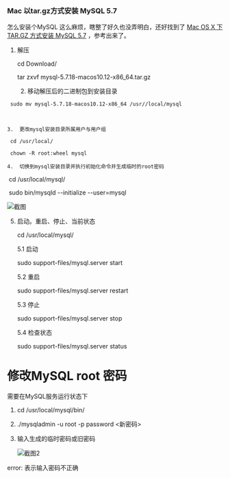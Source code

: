 ### Mac 以tar.gz方式安装 MySQL 5.7

怎么安装个MySQL 这么麻烦，瞎整了好久也没弄明白，还好找到了 [Mac OS X 下 TAR.GZ 方式安装 MySQL 5.7](https://www.widlabs.com/article/mac-os-x-install-mysql-57-with-tar-gz ) ，参考出来了。



1.    解压

      cd Download/

      tar zxvf mysql-5.7.18-macos10.12-x86_64.tar.gz 

      2.  移动解压后的二进制包到安装目录

     sudo mv mysql-5.7.18-macos10.12-x86_64 /usr//local/mysql

     ​

	3.  更改mysql安装目录所属用户与用户组

     cd /usr/local/

     chown -R root:wheel mysql

	4.  切换到mysql安装目录并执行初始化命令并生成临时的root密码

​        cd /usr/local/mysql/

​	sudo bin/mysqld --initialize --user=mysql

![截图](/Users/refrain/Documents/笔记/littleTrouble/截图.png)

5. 启动。重启、停止、当前状态

   cd /usr/local/mysql/

   5.1 启动

   sudo support-files/mysql.server start

   5.2 重启

   sudo support-files/mysql.server restart

   5.3 停止

   sudo support-files/mysql.server stop

   5.4 检查状态

   sudo support-files/mysql.server status



# 修改MySQL root 密码

需要在MySQL服务运行状态下

1. cd /usr/local/mysql/bin/

2. ./mysqladmin -u root -p password <新密码>

3. 输入生成的临时密码或旧密码

   ![截图2](/Users/refrain/Documents/笔记/littleTrouble/截图2.png)

error: 表示输入密码不正确
